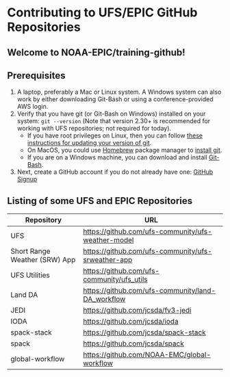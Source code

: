 # Contributing to UFS/EPIC GitHub Repositories

## Welcome to NOAA-EPIC/training-github!

## Prerequisites

1. A laptop, preferably a Mac or Linux system.  A Windows system can also work by either downloading Git-Bash or using a conference-provided AWS login.
2. Verify that you have git (or Git-Bash on Windows) installed on your system: `git --version` (Note that version 2.30+ is recommended for working with UFS repositories; not required for today). 
   - If you have root privileges on Linux, then you can follow [these instructions for updating your version of git](https://git-scm.com/book/en/v2/Getting-Started-Installing-Git).
   - On MacOS, you could use [Homebrew](https://brew.sh/) package manager to [install git](https://formulae.brew.sh/formula/git). 
   - If you are on a Windows machine, you can download and install [Git-Bash](https://git-scm.com/download/win).
3. Next, create a GitHub account if you do not already have one: [GitHub Signup](https://github.com/signup)

## Listing of some UFS and EPIC Repositories

| Repository | URL |
| ---------- | --- |
| UFS | https://github.com/ufs-community/ufs-weather-model |
| Short Range Weather (SRW) App | https://github.com/ufs-community/ufs-srweather-app |
| UFS Utilities | https://github.com/ufs-community/ufs_utils |
| Land DA | https://github.com/ufs-community/land-DA_workflow |
| JEDI | https://github.com/jcsda/fv3-jedi |
| IODA | https://github.com/jcsda/ioda |
| spack-stack | https://github.com/jcsda/spack-stack |
| spack | https://github.com/jcsda/spack |
| global-workflow | https://github.com/NOAA-EMC/global-workflow |
